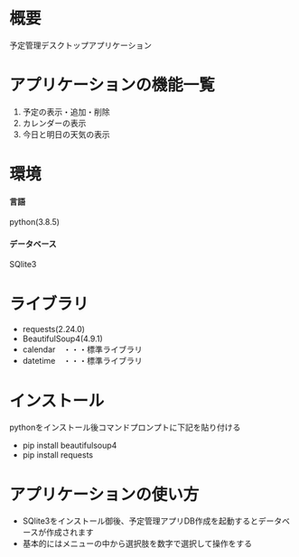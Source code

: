 # 概要
予定管理デスクトップアプリケーション

# アプリケーションの機能一覧
1. 予定の表示・追加・削除
2. カレンダーの表示
3. 今日と明日の天気の表示

# 環境
#### 言語
python(3.8.5)
#### データベース
SQlite3
 
# ライブラリ
+ requests(2.24.0)
+ BeautifulSoup4(4.9.1)
+ calendar　・・・標準ライブラリ
+ datetime　・・・標準ライブラリ

# インストール
pythonをインストール後コマンドプロンプトに下記を貼り付ける
+ pip install beautifulsoup4
+ pip install requests

# アプリケーションの使い方
+ SQlite3をインストール御後、予定管理アプリDB作成を起動するとデータベースが作成されます
+ 基本的にはメニューの中から選択肢を数字で選択して操作をする
